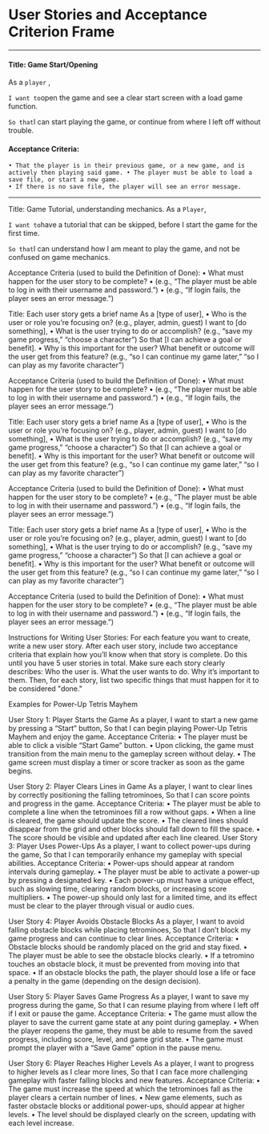 # User Stories and Acceptance Criterion Frame

---
#### Title: Game Start/Opening 


As a ``` player ``` ,
	
```I want to```open the game and see a clear start screen with a load game function.

```So that```I can start playing the game, or continue from where I left off without trouble.

#### Acceptance Criteria:

	• That the player is in their previous game, or a new game, and is actively then playing said game.	• The player must be able to load a save file, or start a new game.
	• If there is no save file, the player will see an error message.
---


Title: Game Tutorial, understanding mechanics.
As a ```Player```,

```I want to```have a tutorial that can be skipped, before I start the game for the first time.

```So that```I can understand how I am meant to play the game, and not be confused on game mechanics.

Acceptance Criteria (used to build the Definition of Done):
	•	What must happen for the user story to be complete?
	•	(e.g., “The player must be able to log in with their username and password.”)
	•	(e.g., “If login fails, the player sees an error message.”)


Title: Each user story gets a brief name 
As a [type of user],
	•	Who is the user or role you’re focusing on? (e.g., player, admin, guest)
I want to [do something],
	•	What is the user trying to do or accomplish? (e.g., “save my game progress,” “choose a character”)
So that [I can achieve a goal or benefit].
	•	Why is this important for the user? What benefit or outcome will the user get from this feature? (e.g., “so I can continue my game later,” “so I can play as my favorite character”)


Acceptance Criteria (used to build the Definition of Done):
	•	What must happen for the user story to be complete?
	•	(e.g., “The player must be able to log in with their username and password.”)
	•	(e.g., “If login fails, the player sees an error message.”)


Title: Each user story gets a brief name 
As a [type of user],
	•	Who is the user or role you’re focusing on? (e.g., player, admin, guest)
I want to [do something],
	•	What is the user trying to do or accomplish? (e.g., “save my game progress,” “choose a character”)
So that [I can achieve a goal or benefit].
	•	Why is this important for the user? What benefit or outcome will the user get from this feature? (e.g., “so I can continue my game later,” “so I can play as my favorite character”)


Acceptance Criteria (used to build the Definition of Done):
	•	What must happen for the user story to be complete?
	•	(e.g., “The player must be able to log in with their username and password.”)
	•	(e.g., “If login fails, the player sees an error message.”)


Title: Each user story gets a brief name 
As a [type of user],
	•	Who is the user or role you’re focusing on? (e.g., player, admin, guest)
I want to [do something],
	•	What is the user trying to do or accomplish? (e.g., “save my game progress,” “choose a character”)
So that [I can achieve a goal or benefit].
	•	Why is this important for the user? What benefit or outcome will the user get from this feature? (e.g., “so I can continue my game later,” “so I can play as my favorite character”)


Acceptance Criteria (used to build the Definition of Done):
	•	What must happen for the user story to be complete?
	•	(e.g., “The player must be able to log in with their username and password.”)
	•	(e.g., “If login fails, the player sees an error message.”)


Instructions for Writing User Stories:
For each feature you want to create, write a new user story. After each user story, include two acceptance criteria that explain how you’ll know when that story is complete.
Do this until you have 5 user stories in total.
Make sure each story clearly describes:
Who the user is.
What the user wants to do.
Why it’s important to them.
Then, for each story, list two specific things that must happen for it to be considered "done."





Examples for Power-Up Tetris Mayhem

User Story 1: Player Starts the Game
As a player,
I want to start a new game by pressing a “Start” button,
So that I can begin playing Power-Up Tetris Mayhem and enjoy the game.
Acceptance Criteria:
	•	The player must be able to click a visible “Start Game” button.
	•	Upon clicking, the game must transition from the main menu to the gameplay screen without delay.
	•	The game screen must display a timer or score tracker as soon as the game begins.

User Story 2: Player Clears Lines in Game
As a player,
I want to clear lines by correctly positioning the falling tetrominoes,
So that I can score points and progress in the game.
Acceptance Criteria:
	•	The player must be able to complete a line when the tetrominoes fill a row without gaps.
	•	When a line is cleared, the game should update the score.
	•	The cleared lines should disappear from the grid and other blocks should fall down to fill the space.
	•	The score should be visible and updated after each line cleared.
User Story 3: Player Uses Power-Ups
As a player,
I want to collect power-ups during the game,
So that I can temporarily enhance my gameplay with special abilities.
Acceptance Criteria:
	•	Power-ups should appear at random intervals during gameplay.
	•	The player must be able to activate a power-up by pressing a designated key.
	•	Each power-up must have a unique effect, such as slowing time, clearing random blocks, or increasing score multipliers.
	•	The power-up should only last for a limited time, and its effect must be clear to the player through visual or audio cues.

User Story 4: Player Avoids Obstacle Blocks
As a player,
I want to avoid falling obstacle blocks while placing tetrominoes,
So that I don’t block my game progress and can continue to clear lines.
Acceptance Criteria:
	•	Obstacle blocks should be randomly placed on the grid and stay fixed.
	•	The player must be able to see the obstacle blocks clearly.
	•	If a tetromino touches an obstacle block, it must be prevented from moving into that space.
	•	If an obstacle blocks the path, the player should lose a life or face a penalty in the game (depending on the design decision).

User Story 5: Player Saves Game Progress
As a player,
I want to save my progress during the game,
So that I can resume playing from where I left off if I exit or pause the game.
Acceptance Criteria:
	•	The game must allow the player to save the current game state at any point during gameplay.
	•	When the player reopens the game, they must be able to resume from the saved progress, including score, level, and game grid state.
	•	The game must prompt the player with a “Save Game” option in the pause menu.

User Story 6: Player Reaches Higher Levels
As a player,
I want to progress to higher levels as I clear more lines,
So that I can face more challenging gameplay with faster falling blocks and new features.
Acceptance Criteria:
	•	The game must increase the speed at which the tetrominoes fall as the player clears a certain number of lines.
	•	New game elements, such as faster obstacle blocks or additional power-ups, should appear at higher levels.
	•	The level should be displayed clearly on the screen, updating with each level increase.
